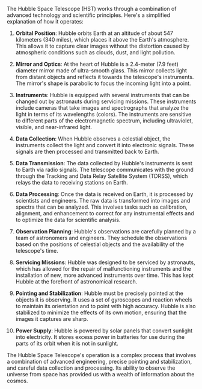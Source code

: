 The Hubble Space Telescope (HST) works through a combination of advanced technology and scientific principles. Here's a simplified explanation of how it operates:

1. **Orbital Position**: Hubble orbits Earth at an altitude of about 547 kilometers (340 miles), which places it above the Earth's atmosphere. This allows it to capture clear images without the distortion caused by atmospheric conditions such as clouds, dust, and light pollution.

2. **Mirror and Optics**: At the heart of Hubble is a 2.4-meter (7.9 feet) diameter mirror made of ultra-smooth glass. This mirror collects light from distant objects and reflects it towards the telescope's instruments. The mirror's shape is parabolic to focus the incoming light into a point.

3. **Instruments**: Hubble is equipped with several instruments that can be changed out by astronauts during servicing missions. These instruments include cameras that take images and spectrographs that analyze the light in terms of its wavelengths (colors). The instruments are sensitive to different parts of the electromagnetic spectrum, including ultraviolet, visible, and near-infrared light.

4. **Data Collection**: When Hubble observes a celestial object, the instruments collect the light and convert it into electronic signals. These signals are then processed and transmitted back to Earth.

5. **Data Transmission**: The data collected by Hubble's instruments is sent to Earth via radio signals. The telescope communicates with the ground through the Tracking and Data Relay Satellite System (TDRSS), which relays the data to receiving stations on Earth.

6. **Data Processing**: Once the data is received on Earth, it is processed by scientists and engineers. The raw data is transformed into images and spectra that can be analyzed. This involves tasks such as calibration, alignment, and enhancement to correct for any instrumental effects and to optimize the data for scientific analysis.

7. **Observation Planning**: Hubble's observations are carefully planned by a team of astronomers and engineers. They schedule the observations based on the positions of celestial objects and the availability of the telescope's time.

8. **Servicing Missions**: Hubble was designed to be serviced by astronauts, which has allowed for the repair of malfunctioning instruments and the installation of new, more advanced instruments over time. This has kept Hubble at the forefront of astronomical research.

9. **Pointing and Stabilization**: Hubble must be precisely pointed at the objects it is observing. It uses a set of gyroscopes and reaction wheels to maintain its orientation and to point with high accuracy. Hubble is also stabilized to minimize the effects of its own motion, ensuring that the images it captures are sharp.

10. **Power Supply**: Hubble is powered by solar panels that convert sunlight into electricity. It stores excess power in batteries for use during the parts of its orbit when it is not in sunlight.

The Hubble Space Telescope's operation is a complex process that involves a combination of advanced engineering, precise pointing and stabilization, and careful data collection and processing. Its ability to observe the universe from space has provided us with a wealth of information about the cosmos.